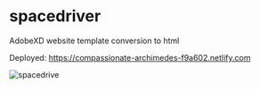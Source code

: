# spacedriver
AdobeXD website template conversion to html

Deployed: https://compassionate-archimedes-f9a602.netlify.com


![spacedrive](https://user-images.githubusercontent.com/37672494/62924295-b4adfc00-bda7-11e9-8a11-e89e8b2d5419.png)
